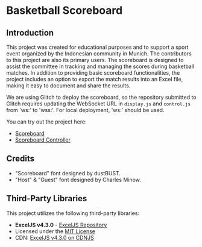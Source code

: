 # Basketball Scoreboard

## Introduction

This project was created for educational purposes and to support a sport event organized by the Indonesian community in Munich. The contributors to this project are also its primary users. The scoreboard is designed to assist the committee in tracking and managing the scores during basketball matches. In addition to providing basic scoreboard functionalities, the project includes an option to export the match results into an Excel file, making it easy to document and share the results.

We are using Glitch to deploy the scoreboard, so the repository submitted to Glitch requires updating the WebSocket URL in `display.js` and `control.js` from 'ws:' to 'wss:'. For local deployment, 'ws:' should be used.

You can try out the project here: 
- [Scoreboard](https://scoreboard-sportfest.glitch.me/)
- [Scoreboard Controller](https://scoreboard-sportfest.glitch.me/control)



## Credits

- "Scoreboard" font designed by dustBUST.
- "Host" & "Guest" font designed by Charles Minow.

## Third-Party Libraries

This project utilizes the following third-party libraries:

- **ExcelJS v4.3.0** - [ExcelJS Repository](https://github.com/exceljs/exceljs)
- Licensed under the [MIT License](https://opensource.org/licenses/MIT)
- CDN: [ExcelJS v4.3.0 on CDNJS](https://cdnjs.cloudflare.com/ajax/libs/exceljs/4.3.0/exceljs.min.js)

